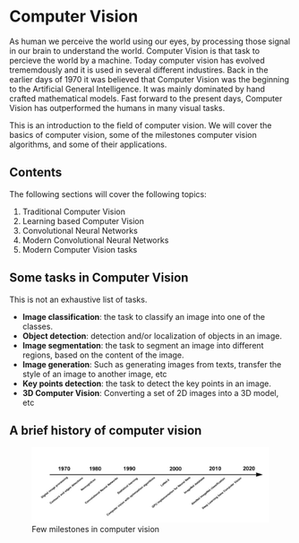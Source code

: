 # Computer Vision
As human we perceive the world using our eyes, by processing those signal in our brain to understand the world. Computer Vision is that task to percieve the world by a machine.
Today computer vision has evolved trememdously and it is used in several different industires. Back in the earlier days of 1970 it was believed that Computer Vision was the beginning to the Artificial General Intelligence. It was mainly dominated by hand crafted mathematical models. Fast forward to the present days, Computer Vision has outperformed the humans in many visual tasks. 

This is an introduction to the field of computer vision. We will cover the basics of computer vision, some of the milestones computer vision algorithms, and some of their applications.

## Contents
The following sections will cover the following topics:
1. Traditional Computer Vision
2. Learning based Computer Vision
3. Convolutional Neural Networks
4. Modern Convolutional Neural Networks
5. Modern Computer Vision tasks

## Some tasks in Computer Vision
This is not an exhaustive list of tasks.
- **Image classification**: the task to classify an image into one of the classes.
- **Object detection**: detection and/or localization of objects in an image.
- **Image segmentation**: the task to segment an image into different regions, based on the content of the image.
- **Image generation**: Such as generating images from texts, transfer the style of an image to another image, etc
- **Key points detection**: the task to detect the key points in an image.
- **3D Computer Vision**: Converting a set of 2D images into a 3D model, etc

## A brief history of computer vision
<figure>
  <img
  src=timeline_intro.jpeg
  alt="Timeline history">
  <figcaption>Few milestones in computer vision</figcaption>
</figure>


